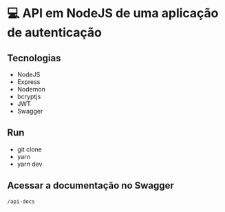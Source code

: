 # :computer: API em NodeJS de uma aplicação de autenticação

## Tecnologias

- NodeJS
- Express
- Nodemon
- bcryptjs
- JWT
- Swagger

## Run

- git clone
- yarn
- yarn dev

## Acessar a documentação no Swagger

`/api-docs`
